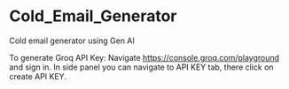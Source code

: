# Cold_Email_Generator
Cold email generator using Gen AI

To generate Groq API Key:
Navigate https://console.groq.com/playground and sign in. In side panel you can navigate to API KEY tab, there click on create API KEY.
